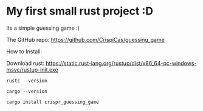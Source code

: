 
# My first small rust project :D

Its a simple guessing game :)

The GitHub repo: <https://github.com/CrispiCas/guessing_game>

How to Install:

Download rust:
<https://static.rust-lang.org/rustup/dist/x86_64-pc-windows-msvc/rustup-init.exe>

`rustc --version`

`cargo --version`

`cargo install crispr_guessing_game`

